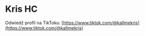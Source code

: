 # Kris HC


Odwiedź profil na TikToku: [https://www.tiktok.com/@kallmekris](https://www.tiktok.com/@kallmekris)
